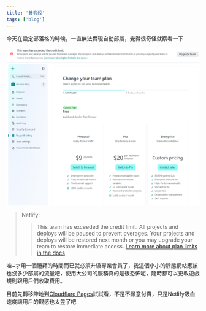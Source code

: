 ```yaml
---
title: '養套殺'
tags: ['blog']
---
```

今天在設定部落格的時候，一直無法實現自動部屬，覺得很奇怪就察看一下

![img](./img_20250915/netlify.png)

> Netlify:
>> This team has exceeded the credit limit. All projects and deploys will be paused to prevent overages. Your projects and deploys will be restored next month or you may upgrade your team to restore immediate access.
>> [Learn more about plan limits in the docs](https://docs.netlify.com/manage/accounts-and-billing/billing/billing-for-credit-based-plans/how-credits-work/)

哇~才用一個禮拜的時間而已就必須升級專業會員了，我這個小小的靜態網站應該也沒多少部屬的流量吧，使用大公司的服務真的是很恐怖呢，隨時都可以更改遊戲規則跟用戶們收取費用。

目前先轉移陣地到[Cloudflare Pages](https://pages.cloudflare.com/)試試看，不是不願意付費，只是Netlify吸血速度讓用戶的觀感也太差了吧
